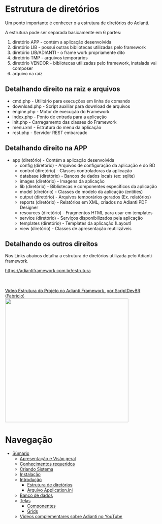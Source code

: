 # Estrutura de diretórios

Um ponto importante é conhecer o a estrutura de diretórios do Adianti.

A estrutura pode ser separada basicamente em 6 partes: 
1. diretório APP - contém a aplicação desenvolvida
2. diretório LIB  - possui outras bibliotecas utilizadas pelo framework
3. diretório LIB/ADIANTI  - o frame work propriamente dito
4. diretório TMP  - arquivos temporários
5. diretório VENDOR  - bibliotecas utilizadas pelo framework, instalada vai composer
6. arquivo na raiz

## Detalhando direito na raiz e arquivos
* cmd.php - Utilitário para execuções em linha de comando
* download.php - Script auxiliar para download de arquivos
* engine.php - Motor de execução do Framework
* index.php - Ponto de entrada para a aplicação
* init.php - Carregamento das classes do Framework
* menu.xml - Estrutura do menu da aplicação
* rest.php - Servidor REST embarcado

## Detalhando direito na APP 
* app (diretório) - Contém a aplicação desenvolvida
  * config (diretório) - Arquivos de configuração da aplicação e do BD
  * control (diretório) - Classes controladoras da aplicação
  * database (diretório) - Bancos de dados locais (ex: sqlite)
  * images (diretório) - Imagens da aplicação
  * lib (diretório) - Bibliotecas e componentes específicos da aplicação
  * model (diretório) - Classes de modelo da aplicação (entities)
  * output (diretório) - Arquivos temporários gerados (Ex. relatórios)
  * reports (diretório) - Relatórios em XML, criados no Adianti PDF Designer
  * resources (diretório) - Fragmentos HTML para usar em templates
  * service (diretório) - Serviços disponibilizados pela aplicação
  * templates (diretório) - Templates da aplicação (Layout)
  * view (diretório) - Classes de apresentação reutilizáveis


## Detalhando os outros direitos
Nos Links abaixos detalha a estrutura de diretórios utilizada pelo Adianti framework.

https://adiantiframework.com.br/estrutura

<br>
<a href="https://www.youtube.com/watch?v=1f3biISX4Ag">
    <br>Vídeo Estrutura do Projeto no Adianti Framework, por ScriptDevBR (Fabricio)
    <br><img src="https://img.youtube.com/vi/1f3biISX4Ag/maxresdefault.jpg" width="400"/>
</a>

# Navegação
* [Súmario](../README.md)
    * [Apresentação e Visão geral](apresentacao.md)
    * [Conhecimentos requeridos](conhecimento_requerido.md)
    * [Criando Sistema](criando_sistema.md)
    * [Instalação](instalacao.md)
    * [Introdução](introducao.md)
        * [Estrutura de diretórios](estrutra_dir.md)
        * [Arquivo Application.ini](arquivo_config_app.md)
    * [Banco de dados](banco_model.md)
    * [Telas](telas.md)
        * [Componentes](componentes.md)
        * [Grids](data_grid.md)
    * [Vídeos complementares sobre Adianti no YouTube](videos_youtube.md)

